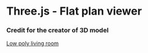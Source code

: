 # Three.js - Flat plan viewer

### Credit for the creator of 3D model ###

 [Low poly living room](https://sketchfab.com/3d-models/low-poly-living-room-df179eebec234798aa7fbe6c7eaf492a)
